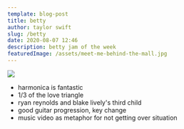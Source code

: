 ```yaml
---
template: blog-post
title: betty
author: taylor swift
slug: /betty
date: 2020-08-07 12:46
description: betty jam of the week
featuredImage: /assets/meet-me-behind-the-mall.jpg
---
```


![](https://upload.wikimedia.org/wikipedia/en/thumb/f/f8/Taylor_Swift_-_Folklore.png/220px-Taylor_Swift_-_Folklore.png)

- harmonica is fantastic
- 1/3 of the love triangle 
- ryan reynolds and blake lively's third child
- good guitar progression, key change 
- music video as metaphor for not getting over situation